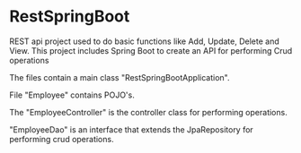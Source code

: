 # RestSpringBoot
REST api project used to do basic functions like Add, Update, Delete and View.
This project includes Spring Boot to create an API for performing Crud operations

The files contain a main class "RestSpringBootApplication".


File "Employee" contains POJO's.


The "EmployeeController" is the controller class for performing operations.


"EmployeeDao" is an interface that extends the JpaRepository for performing crud operations.
